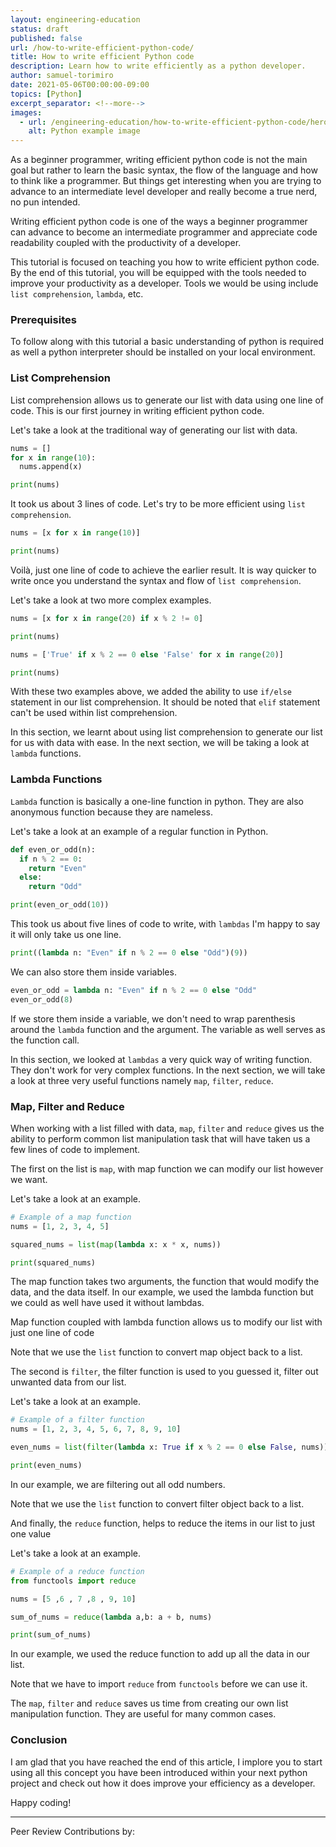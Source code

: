```yaml
---
layout: engineering-education
status: draft
published: false
url: /how-to-write-efficient-python-code/
title: How to write efficient Python code
description: Learn how to write efficiently as a python developer.
author: samuel-torimiro
date: 2021-05-06T00:00:00-09:00
topics: [Python]
excerpt_separator: <!--more-->
images:
  - url: /engineering-education/how-to-write-efficient-python-code/hero.jpg
    alt: Python example image
---
```

As a beginner programmer, writing efficient python code is not the main goal but rather to learn the basic syntax, the flow of the language and how to think like a programmer. But things get interesting when you are trying to advance to an intermediate level developer and really become a true nerd, no pun intended.

Writing efficient python code is one of the ways a beginner programmer can advance to become an intermediate programmer and appreciate code readability coupled with the productivity of a developer.
<!--more-->
This tutorial is focused on teaching you how to write efficient python code. By the end of this tutorial, you will be equipped with the tools needed to improve your productivity as a developer. Tools we would be using include `list comprehension`, `lambda`, etc.

### Prerequisites
To follow along with this tutorial a basic understanding of python is required as well a python interpreter should be installed on your local environment.

### List Comprehension
List comprehension allows us to generate our list with data using one line of code. This is our first journey in writing efficient python code.

Let's take a look at the traditional way of generating our list with data.

```py
nums = []
for x in range(10):
  nums.append(x)

print(nums)
```
It took us about 3 lines of code. Let's try to be more efficient using `list comprehension`.

```py
nums = [x for x in range(10)]

print(nums)
```
Voilà, just one line of code to achieve the earlier result. It is way quicker to write once you understand the syntax and flow of `list comprehension`.

Let's take a look at two more complex examples.

```py
nums = [x for x in range(20) if x % 2 != 0]

print(nums)

nums = ['True' if x % 2 == 0 else 'False' for x in range(20)]

print(nums)
```

With these two examples above, we added the ability to use `if/else` statement in our list comprehension. It should be noted that `elif` statement can't be used within list comprehension.

In this section, we learnt about using list comprehension to generate our list for us with data with ease. In the next section, we will be taking a look at `lambda` functions.


### Lambda Functions
`Lambda` function is basically a one-line function in python. They are also anonymous function because they are nameless.

Let's take a look at an example of a regular function in Python.

```py
def even_or_odd(n):
  if n % 2 == 0:
    return "Even"
  else:
    return "Odd"

print(even_or_odd(10))
```
This took us about five lines of code to write, with `lambdas` I'm happy to say it will only take us one line.

```py
print((lambda n: "Even" if n % 2 == 0 else "Odd")(9))
```
We can also store them inside variables.

```py
even_or_odd = lambda n: "Even" if n % 2 == 0 else "Odd"
even_or_odd(8)
```
If we store them inside a variable, we don't need to wrap parenthesis around the `lambda` function and the argument. The variable as well serves as the function call.

In this section, we looked at `lambdas` a very quick way of writing function. They don't work for very complex functions. In the next section, we will take a look at three very useful functions namely `map`, `filter`, `reduce`.

### Map, Filter and Reduce
When working with a list filled with data, `map`, `filter` and `reduce` gives us the ability to perform common list manipulation task that will have taken us a few lines of code to implement.

The first on the list is `map`, with map function we can modify our list however we want. 

Let's take a look at an example.

```py
# Example of a map function
nums = [1, 2, 3, 4, 5]

squared_nums = list(map(lambda x: x * x, nums))

print(squared_nums)
```

The map function takes two arguments, the function that would modify the data, and the data itself. In our example, we used the lambda function but we could as well have used it without lambdas.

Map function coupled with lambda function allows us to modify our list with just one line of code

Note that we use the `list` function to convert map object back to a list.

The second is `filter`, the filter function is used to you guessed it, filter out unwanted data from our list.

Let's take a look at an example.

```py
# Example of a filter function
nums = [1, 2, 3, 4, 5, 6, 7, 8, 9, 10]

even_nums = list(filter(lambda x: True if x % 2 == 0 else False, nums))

print(even_nums)
```
In our example, we are filtering out all odd numbers.

Note that we use the `list` function to convert filter object back to a list.

And finally, the `reduce` function, helps to reduce the items in our list to just one value

Let's take a look at an example.

```py
# Example of a reduce function
from functools import reduce

nums = [5 ,6 , 7 ,8 , 9, 10]

sum_of_nums = reduce(lambda a,b: a + b, nums)

print(sum_of_nums)
```
In our example, we used the reduce function to add up all the data in our list.

Note that we have to import `reduce` from `functools` before we can use it.

The `map`, `filter` and `reduce` saves us time from creating our own list manipulation function. They are useful for many common cases.

### Conclusion
I am glad that you have reached the end of this article, I implore you to start using all this concept you have been introduced within your next python project and check out how it does improve your efficiency as a developer.

Happy coding!

---
Peer Review Contributions by: 
